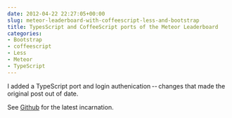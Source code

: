 ```yaml
---
date: 2012-04-22 22:27:05+00:00
slug: meteor-leaderboard-with-coffeescript-less-and-bootstrap
title: TypesScript and CoffeeScript ports of the Meteor Leaderboard
categories:
- Bootstrap
- coffeescript
- Less
- Meteor
- TypeScript
---
```


I added a TypeScript port and login authenication -- changes that made the original post out of date.

<!--more-->

See [Github](https://github.com/srackham/leaderboard) for the latest incarnation.
